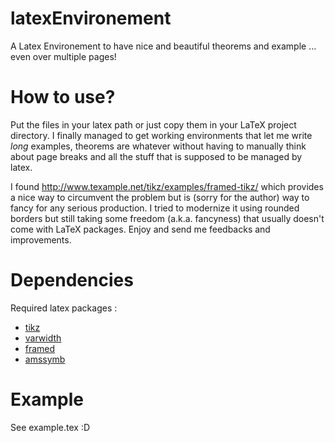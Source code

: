 latexEnvironement
=================

A Latex Environement to have nice and beautiful theorems and example … even over multiple pages!

# How to use?

Put the files in your latex path or just copy them in your LaTeX
project directory. I finally managed to get working environments that
let me write *long* examples, theorems are whatever without having to
manually think about page breaks and all the stuff that is supposed to
be managed by latex.

I found http://www.texample.net/tikz/examples/framed-tikz/ which
provides a nice way to circumvent the problem but is (sorry for the
author) way to fancy for any serious production. I tried to modernize
it using rounded borders but still taking some freedom
(a.k.a. fancyness) that usually doesn't come with LaTeX
packages. Enjoy and send me feedbacks and improvements.

# Dependencies

Required latex packages :
* [tikz](http://www.texample.net/tikz/)
* [varwidth](http://www.ctan.org/pkg/varwidth)
* [framed](http://www.ctan.org/pkg/framed)
* [amssymb](http://www.ctan.org/pkg/framed)

# Example

See example.tex :D
